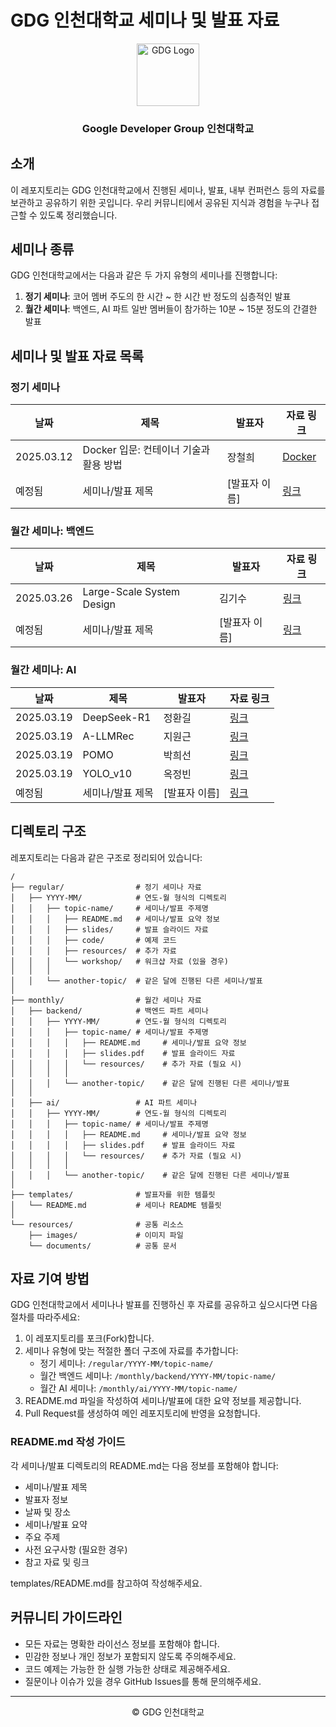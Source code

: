 # GDG 인천대학교 세미나 및 발표 자료

<div align="center">
  <img src="https://github.com/user-attachments/assets/86f5c469-40b7-4f49-b87b-657c2853439d" alt="GDG Logo" width="100">
  <h3>Google Developer Group 인천대학교</h3>
</div>

## 소개

이 레포지토리는 GDG 인천대학교에서 진행된 세미나, 발표, 내부 컨퍼런스 등의 자료를 보관하고 공유하기 위한 곳입니다. 우리 커뮤니티에서 공유된 지식과 경험을 누구나 접근할 수 있도록 정리했습니다.

## 세미나 종류

GDG 인천대학교에서는 다음과 같은 두 가지 유형의 세미나를 진행합니다:

1. **정기 세미나**: 코어 멤버 주도의 한 시간 ~ 한 시간 반 정도의 심층적인 발표
2. **월간 세미나**: 백엔드, AI 파트 일반 멤버들이 참가하는 10분 ~ 15분 정도의 간결한 발표

## 세미나 및 발표 자료 목록

### 정기 세미나

| 날짜 | 제목 | 발표자 | 자료 링크 |
|------|------|--------|-----------|
| 2025.03.12 | Docker 입문: 컨테이너 기술과 활용 방법 | 장철희 | [Docker](/regular/2025-03/docker/) |
| 예정됨 | 세미나/발표 제목 | [발표자 이름] | [링크](/regular/경로/) |

### 월간 세미나: 백엔드

| 날짜 | 제목 | 발표자 | 자료 링크 |
|------|------|--------|-----------|
| 2025.03.26 | Large-Scale System Design | 김기수 | [링크](/monthly/backend/2025-03/Large-Scale-System-Design) |
| 예정됨 | 세미나/발표 제목 | [발표자 이름] | [링크](/monthly/backend/경로/) |

### 월간 세미나: AI

| 날짜 | 제목 | 발표자 | 자료 링크 |
|------|------|--------|-----------|
| 2025.03.19 | DeepSeek-R1 | 정환길 | [링크](monthly/ai/2025-03/DeepSeek-R1) |
| 2025.03.19 | A-LLMRec | 지원근 | [링크](monthly/ai/2025-03/A-LLMRec) |
| 2025.03.19 | POMO     | 박희선 | [링크](monthly/ai/2025-03/POMO) |
| 2025.03.19 | YOLO_v10 | 옥정빈 | [링크](monthly/ai/2025-03/YOLO_v10) |
| 예정됨 | 세미나/발표 제목 | [발표자 이름] | [링크](/monthly/ai/경로/) |

## 디렉토리 구조

레포지토리는 다음과 같은 구조로 정리되어 있습니다:

```
/
├── regular/                # 정기 세미나 자료
│   ├── YYYY-MM/            # 연도-월 형식의 디렉토리
│   │   ├── topic-name/     # 세미나/발표 주제명
│   │   │   ├── README.md   # 세미나/발표 요약 정보
│   │   │   ├── slides/     # 발표 슬라이드 자료
│   │   │   ├── code/       # 예제 코드
│   │   │   ├── resources/  # 추가 자료
│   │   │   └── workshop/   # 워크샵 자료 (있을 경우)
│   │   │
│   │   └── another-topic/  # 같은 달에 진행된 다른 세미나/발표
│
├── monthly/                # 월간 세미나 자료
│   ├── backend/            # 백엔드 파트 세미나
│   │   ├── YYYY-MM/        # 연도-월 형식의 디렉토리
│   │   │   ├── topic-name/ # 세미나/발표 주제명
│   │   │   │   ├── README.md     # 세미나/발표 요약 정보
│   │   │   │   ├── slides.pdf    # 발표 슬라이드 자료
│   │   │   │   └── resources/    # 추가 자료 (필요 시)
│   │   │   │
│   │   │   └── another-topic/    # 같은 달에 진행된 다른 세미나/발표
│   │
│   ├── ai/                 # AI 파트 세미나
│   │   ├── YYYY-MM/        # 연도-월 형식의 디렉토리
│   │   │   ├── topic-name/ # 세미나/발표 주제명
│   │   │   │   ├── README.md     # 세미나/발표 요약 정보
│   │   │   │   ├── slides.pdf    # 발표 슬라이드 자료
│   │   │   │   └── resources/    # 추가 자료 (필요 시)
│   │   │   │
│   │   │   └── another-topic/    # 같은 달에 진행된 다른 세미나/발표
│
├── templates/              # 발표자를 위한 템플릿
│   └── README.md           # 세미나 README 템플릿
│
└── resources/              # 공통 리소스
    ├── images/             # 이미지 파일
    └── documents/          # 공통 문서
```

## 자료 기여 방법

GDG 인천대학교에서 세미나나 발표를 진행하신 후 자료를 공유하고 싶으시다면 다음 절차를 따라주세요:

1. 이 레포지토리를 포크(Fork)합니다.
2. 세미나 유형에 맞는 적절한 폴더 구조에 자료를 추가합니다:
   - 정기 세미나: `/regular/YYYY-MM/topic-name/`
   - 월간 백엔드 세미나: `/monthly/backend/YYYY-MM/topic-name/`
   - 월간 AI 세미나: `/monthly/ai/YYYY-MM/topic-name/`
3. README.md 파일을 작성하여 세미나/발표에 대한 요약 정보를 제공합니다.
4. Pull Request를 생성하여 메인 레포지토리에 반영을 요청합니다.

### README.md 작성 가이드

각 세미나/발표 디렉토리의 README.md는 다음 정보를 포함해야 합니다:

- 세미나/발표 제목
- 발표자 정보
- 날짜 및 장소
- 세미나/발표 요약
- 주요 주제
- 사전 요구사항 (필요한 경우)
- 참고 자료 및 링크

templates/README.md를 참고하여 작성해주세요.


## 커뮤니티 가이드라인

- 모든 자료는 명확한 라이선스 정보를 포함해야 합니다.
- 민감한 정보나 개인 정보가 포함되지 않도록 주의해주세요.
- 코드 예제는 가능한 한 실행 가능한 상태로 제공해주세요.
- 질문이나 이슈가 있을 경우 GitHub Issues를 통해 문의해주세요.

---

<div align="center">
  <p>© GDG 인천대학교
</div>
